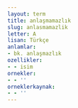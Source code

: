```yaml
---
layout: term
title: anlaşmamazlık
slug: anlasmamazlik
letter: A
lisan: Türkçe
anlamlar:
- bk. anlaşmazlık
ozellikler:
- - isim
ornekler:
- - ''
orneklerkaynak:
- - ''
---
```

